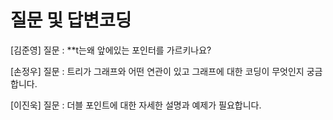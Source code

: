 질문 및 답변코딩
====
[김준영]
질문 : **t는왜 앞에있는 포인터를 가르키나요?

[손정우]
질문 : 트리가 그래프와 어떤 연관이 있고 그래프에 대한 코딩이 무엇인지 궁금합니다.

[이진욱]
질문 : 더블 포인트에 대한 자세한 설명과 예제가 필요합니다.
